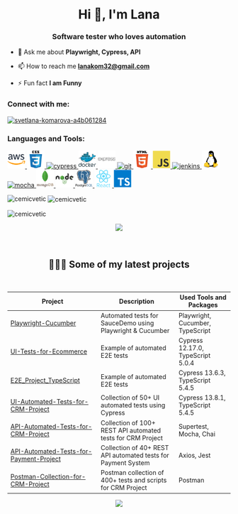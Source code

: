 <h1 align="center">Hi 👋, I'm Lana</h1>
<h3 align="center">Software tester who loves automation</h3>











- 💬 Ask me about **Playwright, Cypress, API**

- 📫 How to reach me **lanakom32@gmail.com**

- ⚡ Fun fact **I am Funny**



<h3 align="left" >Connect with me:</h3>
<p align="left">
<a href="https://www.linkedin.com/in/lana-komarova" target="blank"><img align="center" src="https://raw.githubusercontent.com/rahuldkjain/github-profile-readme-generator/master/src/images/icons/Social/linked-in-alt.svg" alt="svetlana-komarova-a4b061284" height="30" width="40" /></a>
</p>


<h3 align="left">Languages and Tools:</h3>
<p align="left"> <a href="https://aws.amazon.com" target="_blank" rel="noreferrer"> <img src="https://raw.githubusercontent.com/devicons/devicon/master/icons/amazonwebservices/amazonwebservices-original-wordmark.svg" alt="aws" width="40" height="40"/> </a> <a href="https://www.w3schools.com/css/" target="_blank" rel="noreferrer"> <img src="https://raw.githubusercontent.com/devicons/devicon/master/icons/css3/css3-original-wordmark.svg" alt="css3" width="40" height="40"/> </a> <a href="https://www.cypress.io" target="_blank" rel="noreferrer"> <img src="https://raw.githubusercontent.com/simple-icons/simple-icons/6e46ec1fc23b60c8fd0d2f2ff46db82e16dbd75f/icons/cypress.svg" alt="cypress" width="40" height="40"/> </a> <a href="https://www.docker.com/" target="_blank" rel="noreferrer"> <img src="https://raw.githubusercontent.com/devicons/devicon/master/icons/docker/docker-original-wordmark.svg" alt="docker" width="40" height="40"/> </a> <a href="https://expressjs.com" target="_blank" rel="noreferrer"> <img src="https://raw.githubusercontent.com/devicons/devicon/master/icons/express/express-original-wordmark.svg" alt="express" width="40" height="40"/> </a> <a href="https://git-scm.com/" target="_blank" rel="noreferrer"> <img src="https://www.vectorlogo.zone/logos/git-scm/git-scm-icon.svg" alt="git" width="40" height="40"/> </a> <a href="https://www.w3.org/html/" target="_blank" rel="noreferrer"> <img src="https://raw.githubusercontent.com/devicons/devicon/master/icons/html5/html5-original-wordmark.svg" alt="html5" width="40" height="40"/> </a> <a href="https://developer.mozilla.org/en-US/docs/Web/JavaScript" target="_blank" rel="noreferrer"> <img src="https://raw.githubusercontent.com/devicons/devicon/master/icons/javascript/javascript-original.svg" alt="javascript" width="40" height="40"/> </a> <a href="https://www.jenkins.io" target="_blank" rel="noreferrer"> <img src="https://www.vectorlogo.zone/logos/jenkins/jenkins-icon.svg" alt="jenkins" width="40" height="40"/> </a> <a href="https://www.linux.org/" target="_blank" rel="noreferrer"> <img src="https://raw.githubusercontent.com/devicons/devicon/master/icons/linux/linux-original.svg" alt="linux" width="40" height="40"/> </a> <a href="https://mochajs.org" target="_blank" rel="noreferrer"> <img src="https://www.vectorlogo.zone/logos/mochajs/mochajs-icon.svg" alt="mocha" width="40" height="40"/> </a> <a href="https://www.mongodb.com/" target="_blank" rel="noreferrer"> <img src="https://raw.githubusercontent.com/devicons/devicon/master/icons/mongodb/mongodb-original-wordmark.svg" alt="mongodb" width="40" height="40"/> </a> <a href="https://nodejs.org" target="_blank" rel="noreferrer"> <img src="https://raw.githubusercontent.com/devicons/devicon/master/icons/nodejs/nodejs-original-wordmark.svg" alt="nodejs" width="40" height="40"/> </a> <a href="https://www.postgresql.org" target="_blank" rel="noreferrer"> <img src="https://raw.githubusercontent.com/devicons/devicon/master/icons/postgresql/postgresql-original-wordmark.svg" alt="postgresql" width="40" height="40"/> </a> <a href="https://reactjs.org/" target="_blank" rel="noreferrer"> <img src="https://raw.githubusercontent.com/devicons/devicon/master/icons/react/react-original-wordmark.svg" alt="react" width="40" height="40"/> </a> <a href="https://www.typescriptlang.org/" target="_blank" rel="noreferrer"> <img src="https://raw.githubusercontent.com/devicons/devicon/master/icons/typescript/typescript-original.svg" alt="typescript" width="40" height="40"/> </a> </p>

<p><img align="left" src="https://github-readme-stats.vercel.app/api/top-langs?username=cemicvetic&show_icons=true&locale=en&layout=compact" alt="cemicvetic" /></p>


<p>&nbsp;<img align="center" src="https://github-readme-stats.vercel.app/api?username=cemicvetic&show_icons=true&locale=en" alt="cemicvetic" /></p>
<p><img align="center" src="https://github-readme-streak-stats.herokuapp.com/?user=cemicvetic&" alt="cemicvetic" /></p> 

<p  align="center">
<img src="https://user-images.githubusercontent.com/73097560/115834477-dbab4500-a447-11eb-908a-139a6edaec5c.gif">             
<br>

<div align='center'>
<p align="center"> 


## 👩🏼‍💻 **Some of my latest projects**  
<br/>

| Project | Description | Used Tools and Packages |
|---------|------------|-------------------------|
| [Playwright-Cucumber](https://github.com/cemicvetic/playwright-cucumber-tests) | Automated tests for SauceDemo using Playwright & Cucumber | Playwright, Cucumber, TypeScript |
| [UI-Tests-for-Ecommerce](https://github.com/cemicvetic/UI-Tests-for-Ecommerce) | Example of automated E2E tests | Cypress 12.17.0, TypeScript 5.0.4 |
| [E2E_Project_TypeScript](https://github.com/cemicvetic/E2E_Project_TypeScript) | Example of automated E2E tests | Cypress 13.6.3, TypeScript 5.4.5 |
| [UI-Automated-Tests-for-CRM-Project](https://github.com/cemicvetic/UI-Tests-for-CRM-Project-TypeScript) | Collection of 50+ UI automated tests using Cypress | Cypress 13.8.1, TypeScript 5.4.5 |
| [API-Automated-Tests-for-CRM-Project](https://github.com/cemicvetic/Testing-API-Automation-for-CRM-ClientBase-v5) | Collection of 100+ REST API automated tests for CRM Project | Supertest, Mocha, Chai |
| [API-Automated-Tests-for-Payment-Project](https://github.com/cemicvetic/API-Automation-Tests-for-Paysis-project) | Collection of 40+ REST API automated tests for Payment System | Axios, Jest |
| [Postman-Collection-for-CRM-Project](https://github.com/cemicvetic/CRM-ClientBase-v5-Postman-collection) | Postman collection of 400+ tests and scripts for CRM Project | Postman |


<p  align="center">
<img src="https://user-images.githubusercontent.com/73097560/115834477-dbab4500-a447-11eb-908a-139a6edaec5c.gif">             
<br>

<div align='center'>
<p align="center"> 

